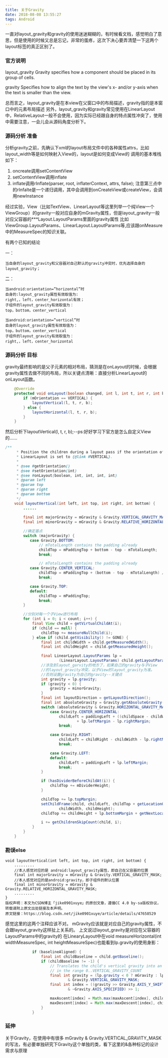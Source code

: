 ```yaml
---
title: 关于Gravity
date: 2018-08-08 13:55:27
tags: Android
---
```


一直对layout_gravity和gravity的使用迷迷糊糊的，有时候看文档，感觉明白了意思，但是使用的时候又总是忘记，非常的蛋疼，这次下决心要弄清楚一下这两个layout标签的真正区别了。

### 官方说明
layout_gravity
Gravity specifies how a component should be placed in its group of cells.

gravity
Specifies how to align the text by the view's x- and/or y-axis when the text is smaller than the view.

总而言之，layout_gravity是在本view在父窗口中的布局描述，gravity指的是本窗口中的元素布局描述
另外，layout_gravity和gravity常见使用在LinearLayout中，RelativeLayout一般不会使用，因为实际已经跟自身的特点属性冲突了，使用中需要注意，一会儿会从源码角度分析下。

<!--more-->
### 源码分析 准备
分析gravity之前，先确认下xml的layout布局文件中的各种属性attrs，比如layout_width等是如何映射入View的，layout是如何变成View的
调用的基本堆栈如下：
1. oncreate调用setContentView
2. setContentView调用inflate
3. inflate调用rInflate(parser, root, inflaterContext, attrs, false);
注意第三点中的rInfalte是一个递归调用，其中会调用到onCreateView或createView，会调用newInstance

经过实验，View（比如TextView、LinearLayout等这里列举一个纯View一个ViewGroup）的gravity一般对应自身的mGravity属性，但是layout_gravity一般对应父容器的***Layout.LayoutParams里面的gravity属性
比如ViewGroup.LayoutParams、LinearLayout.LayoutParams等,应该跟onMeasure中的MeasureSpec的知识关联。

有两个已知的结论

一：

    当自身的layout_gravity和父容器对自己默认的gravity冲突时，优先选择自身的layout_gravity； 
二： 

    当android:orientation=”horizontal”时 
    自身的:layout_gravity属性有效取值为: 
    right,，left，center_horizontal有效； 
    子组件的layout_gravity有效取值为： 
    top，bottom，center_vertical 

    当android:orientation=”vertical”时 
    自身的layout_gravity属性有效取值为： 
    top，buttom，center_vertical 
    子组件的layout_gravity有效取值为： 
    right,，left，center_horizontal

### 源码分析 目标
gravity最终影响的是父子元素的相对布局，猜测是在onLayout的时候，会根据gravity属性去做不同的布局，所以关键点清晰：直接分析LinearLayout的onLayout函数。

```java
    @Override
    protected void onLayout(boolean changed, int l, int t, int r, int b) {
        if (mOrientation == VERTICAL) {
            layoutVertical(l, t, r, b);
        } else {
            layoutHorizontal(l, t, r, b);
        }
    }
```

然后分析下layoutVertical(l, t, r, b);--ps:好好学习下官方是怎么自定义View的......
```java
/**
     * Position the children during a layout pass if the orientation of this
     * LinearLayout is set to {@link #VERTICAL}.
     *
     * @see #getOrientation()
     * @see #setOrientation(int)
     * @see #onLayout(boolean, int, int, int, int)
     * @param left
     * @param top
     * @param right
     * @param bottom
     */
    void layoutVertical(int left, int top, int right, int bottom) {
        ......
        
        final int majorGravity = mGravity & Gravity.VERTICAL_GRAVITY_MASK;
        final int minorGravity = mGravity & Gravity.RELATIVE_HORIZONTAL_GRAVITY_MASK;

        //确定基点
        switch (majorGravity) {
           case Gravity.BOTTOM:
               // mTotalLength contains the padding already
               childTop = mPaddingTop + bottom - top - mTotalLength;
               break;

               // mTotalLength contains the padding already
           case Gravity.CENTER_VERTICAL:
               childTop = mPaddingTop + (bottom - top - mTotalLength) / 2;
               break;

           case Gravity.TOP:
           default:
               childTop = mPaddingTop;
               break;
        }

        //分别对每一个子View进行布局
        for (int i = 0; i < count; i++) {
            final View child = getVirtualChildAt(i);
            if (child == null) {
                childTop += measureNullChild(i);
            } else if (child.getVisibility() != GONE) {
                final int childWidth = child.getMeasuredWidth();
                final int childHeight = child.getMeasuredHeight();

                final LinearLayout.LayoutParams lp =
                        (LinearLayout.LayoutParams) child.getLayoutParams();
                //涉及到layout_garvity的地方了，如果自己的gravity与子View
                //的layout_gravity冲突，以子View的layout_gravity为准。
                //否则设置gravity为自己的gravity--关键点
                int gravity = lp.gravity;
                if (gravity < 0) {
                    gravity = minorGravity;
                }
                final int layoutDirection = getLayoutDirection();
                final int absoluteGravity = Gravity.getAbsoluteGravity(gravity, layoutDirection);
                switch (absoluteGravity & Gravity.HORIZONTAL_GRAVITY_MASK) {
                    case Gravity.CENTER_HORIZONTAL:
                        childLeft = paddingLeft + ((childSpace - childWidth) / 2)
                                + lp.leftMargin - lp.rightMargin;
                        break;

                    case Gravity.RIGHT:
                        childLeft = childRight - childWidth - lp.rightMargin;
                        break;

                    case Gravity.LEFT:
                    default:
                        childLeft = paddingLeft + lp.leftMargin;
                        break;
                }

                if (hasDividerBeforeChildAt(i)) {
                    childTop += mDividerHeight;
                }

                childTop += lp.topMargin;
                setChildFrame(child, childLeft, childTop + getLocationOffset(child),
                        childWidth, childHeight);
                childTop += childHeight + lp.bottomMargin + getNextLocationOffset(child);

                i += getChildrenSkipCount(child, i);
            }
        }
    }
```

### 勘误else

    void layoutVertical(int left, int top, int right, int bottom) {
        .........
        //本人感觉对应的是 android:layout_gravity属性，即自己在父容器的位置
        final int majorGravity = mGravity & Gravity.VERTICAL_GRAVITY_MASK;
        //本人感觉对应的是android:gravity，即子组件的默认位置
        final int minorGravity = mGravity & Gravity.RELATIVE_HORIZONTAL_GRAVITY_MASK;
        .........
    }
    版权声明：本文为CSDN博主「jike0901xuye」的原创文章，遵循CC 4.0 by-sa版权协议，转载请附上原文出处链接及本声明。
    原文链接：https://blog.csdn.net/jike0901xuye/article/details/47658529

感觉这里的这两个注释应该不对。
mGravity应该就是对应自己的gravity属性，不会跟layout_gravity这样扯上关系的。
上文说过layout_gravity是对应在父容器的LayoutParams中的gravity的
在LinearyLayout中在void measureHorizontal(int widthMeasureSpec, int heightMeasureSpec)也能看到lp.gravity的使用身影：
```java
            if (baselineAligned) {
                final int childBaseline = child.getBaseline();
                if (childBaseline != -1) {
                    // Translates the child's vertical gravity into an index
                    // in the range 0..VERTICAL_GRAVITY_COUNT
                    final int gravity = (lp.gravity < 0 ? mGravity : lp.gravity)
                            & Gravity.VERTICAL_GRAVITY_MASK;
                    final int index = ((gravity >> Gravity.AXIS_Y_SHIFT)
                            & ~Gravity.AXIS_SPECIFIED) >> 1;

                    maxAscent[index] = Math.max(maxAscent[index], childBaseline);
                    maxDescent[index] = Math.max(maxDescent[index], childHeight - childBaseline);
                }
            }
```

### 延伸
关于Gravity，在使用中有很多 mGravity & Gravity.VERTICAL_GRAVITY_MASK的写法，有必要单独研究下Gravity这个单独的类，看下这里的&各种标记的设计需求与原理